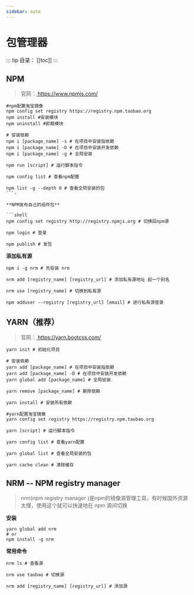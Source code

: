 ```yaml
---
sidebar: auto
---
```


# 包管理器

::: tip 目录：
[[toc]]
:::

## NPM

> 官网：[ https://www.npmjs.com/ ]( https://www.npmjs.com/ )

```shell
#npm配置淘宝镜像
npm config set registry https://registry.npm.taobao.org
npm install #安装模块
npm uninstall #卸载模块

# 安装依赖
npm i [package_name] -s # 在项目中安装指依赖
npm i [package_name] -D # 在项目中安装开发依赖
npm i [package_name] -g # 全局安装

npm run [script] # 运行脚本指令

npm config list # 查看npm配置

npm list -g --depth 0 # 查看全局安装的包
```·

**NPM发布自己的组件包**

```shell
npm config set registry http://registry.npmjs.org # 切换回npm源

npm login # 登录

npm publish # 发包
```

**添加私有源**

```shell
npm i -g nrm # 先安装 nrm

nrm add [registry_name] [registry_url] # 添加私有源地址 起一个别名

nrm use [registry_name] # 切换到私有源

npm adduser --registry [registry_url] [email] # 进行私有源登录
```

## YARN（推荐）

> 官网：[ https://yarn.bootcss.com/ ]( https://yarn.bootcss.com/ )

```shell
yarn init # 初始化项目

# 安装依赖
yarn add [package_name] # 在项目中安装指依赖
yarn add [package_name] -D # 在项目中安装开发依赖
yarn global add [package_name] # 全局安装

yarn remove [package_name] # 删除依赖

yarn install # 安装所有依赖

#yarn配置淘宝镜像
yarn config set registry https://registry.npm.taobao.org

yarn [script] # 运行脚本指令

yarn config list # 查看yarn配置

yarn global list # 查看全局安装的包

yarn cache clean # 清除缓存
```

## NRM -- NPM registry manager

> nrm(npm registry manager )是npm的镜像源管理工具，有时候国外资源太慢，使用这个就可以快速地在 npm 源间切换

**安装**

```shell
yarn global add nrm 
# or
npm install -g nrm
```

**常用命令**

```shell
nrm ls # 查看源

nrm use taobao # 切换源

nrm add [registry_name] [registry_url] # 添加源
```
